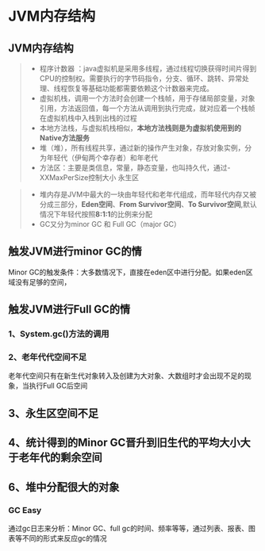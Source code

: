 # JVM内存结构

##  JVM内存结构

>* 程序计数器 ：java虚拟机是采用多线程，通过线程切换获得时间片得到CPU的控制权。需要执行的字节码指令，分支、循环、跳转、异常处理、线程恢复等基础功能都需要依赖这个计数器来完成。
>* 虚拟机栈，调用一个方法时会创建一个栈帧，用于存储局部变量，对象引用，方法返回值，每一个方法从调用到执行完成，就对应着一个栈帧在虚拟机栈中入栈到出栈的过程
>* 本地方法栈，与虚拟机栈相似，**本地方法栈则是为虚拟机使用到的Native方法服务**
>* 堆（堆），所有线程共享，通过新的操作产生对象，存放对象实例，分为年轻代（伊甸两个幸存者）和年老代
>* 方法区：主要是类信息，常量，静态变量，也叫持久代，通过-XXMaxPerSize控制大小  永生区

>* 堆内存是JVM中最大的一块由年轻代和老年代组成，而年轻代内存又被分成三部分，**Eden空间**、**From Survivor空间**、**To Survivor空间**,默认情况下年轻代按照**8:1:1**的比例来分配
>* GC又分为minor GC 和 Full GC（major GC）

##   触发JVM进行minor GC的情

Minor GC的触发条件：大多数情况下，直接在eden区中进行分配。如果eden区域没有足够的空间，

##   触发JVM进行Full GC的情

### **1、System.gc()方法的调用**

###  2、老年代代空间不足  
老年代空间只有在新生代对象转入及创建为大对象、大数组时才会出现不足的现象，当执行Full GC后空间

## 3、永生区空间不足

## 4、统计得到的Minor GC晋升到旧生代的平均大小大于老年代的剩余空间

## 6、堆中分配很大的对象

 ### GC Easy

通过gc日志来分析：Minor GC、full gc的时间、频率等等，通过列表、报表、图表等不同的形式来反应gc的情况


